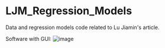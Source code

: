 # LJM_Regression_Models
Data and regression models code related to Lu Jiamin's article.


Software with GUI:
![image](https://github.com/WangJianwei1991/LJM_Regression/assets/35262865/cfd24674-9355-4550-967f-a72881468453)
